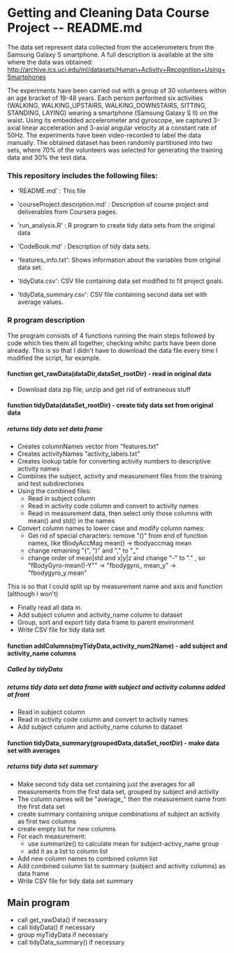 # Getting and Cleaning Data Course Project -- README.md

The data set represent data collected from the accelerometers from the Samsung Galaxy S smartphone. A full description is available at the site where the data was obtained:
http://archive.ics.uci.edu/ml/datasets/Human+Activity+Recognition+Using+Smartphones

The experiments have been carried out with a group of 30 volunteers within an age bracket of 19-48 years. Each person performed six activities (WALKING, WALKING_UPSTAIRS, WALKING_DOWNSTAIRS, SITTING, STANDING, LAYING) wearing a smartphone (Samsung Galaxy S II) on the waist. Using its embedded accelerometer and gyroscope, we captured 3-axial linear acceleration and 3-axial angular velocity at a constant rate of 50Hz. The experiments have been video-recorded to label the data manually. The obtained dataset has been randomly partitioned into two sets, where 70% of the volunteers was selected for generating the training data and 30% the test data. 


### This repository includes the following files:

- 'README.md' : This file

- 'courseProject.description.md' : Description of course project and deliverables from Coursera pages.

- 'run_analysis.R' : R program to create tidy data sets from the original data 

- 'CodeBook.md' : Description of tidy data sets.

- 'features_info.txt': Shows information about the variables from original data set.

- 'tidyData.csv': CSV file containing data set modified to fit project goals.

- 'tidyData_summary.csv': CSV file containing second data set with average values.

### R program description
The program consists of 4 functions running the main steps followed by code which ties them all together, checking whihc parts have been done already. This is so that I didn't have to download the data file every time I modified the script, for example.

#### function get_rawData(dataDir,dataSet_rootDir) - read in original data
- Download data zip file, unzip and get rid of extraneous stuff

#### function tidyData(dataSet_rootDir) - create tidy data set from original data
##### returns tidy data set data frame
- Creates columnNames vector from "features.txt"
- Creates activityNames "activity_labels.txt"
- Creates lookup table for converting activity numbers to descriptive activity names
- Combines the subject, activity and measurement files from the training and test subdirectories
- Using the combined files:
  -   Read in subject column
  -   Read in activity code column and convert to activity names
  -   Read in measurement data, then select only those columns with mean() and std() in the names
- Convert column names to lower case and modify column names:
  - Get rid of special characters: remove "()" from end of function names, like tBodyAccMag mean() -> tbodyaccmag mean
  - change remaining "(", ")" and "," to "_" 
  - change order of mean|std and x|y|z and change "-" to "." , 
so "fBodyGyro-mean()-Y"" -> "fbodygyro_ mean_y" -> "fbodygyro_y.mean"

This is so that I could split up by measurement name and axis and function (although I won't)

- Finally read all data in. 
- Add subject column and activity_name column to dataset
- Group, sort and export tidy data frame to parent environment
- Write CSV file for tidy data set

#### function addColumns(myTidyData,activity_num2Name) - add subject and activity_name columns
##### Called by tidyData
##### returns tidy data set data frame with subject and activity columns added at front
-   Read in subject column
-   Read in activity code column and convert to activity names
- Add subject column and activity_name column to dataset

#### function tidyData_summary(groupedData,dataSet_rootDir) - make data set with averages
##### returns tidy data set summary
- Make second tidy data set containing just the averages for all measurements from the first
 data set, grouped by subject and activity
- The column names will be "average_" then the measurement name from the first data set
- create summary containing unique combinations of subject an activity as first two columns
- create empty list for new columns 
- For each measurement:
  - use summarize() to calculate mean for subject-activy_name group 
  - add it as a list to column list
- Add new column names to combined column list
- Add combined column list to summary (subject and activity columns) as data frame
- Write CSV file for tidy data set summary

## Main program
- call get_rawData() if necessary
- call tidyData() if necessary
- group myTidyData if necessary
- call tidyData_summary() if necessary

